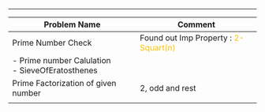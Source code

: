 

---


| Problem Name                                       | Comment                                                           |
| -------------------------------------------------- | ----------------------------------------------------------------- |
| Prime Number Check                                 | Found out Imp Property : <font color="#ffc000">2-Squart(n)</font> |
| - Prime number Calulation<br>- SieveOfEratosthenes |                                                                   |
| Prime Factorization of given number                | 2, odd and rest                                                   |
|                                                    |                                                                   |


